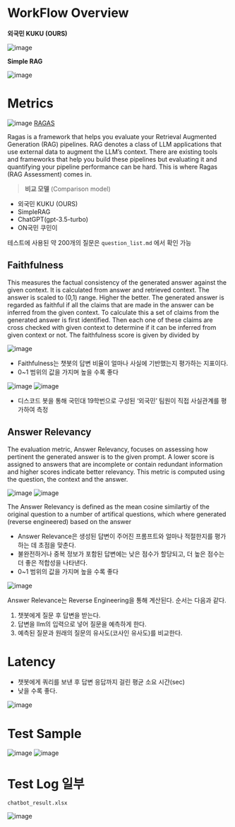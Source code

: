 # WorkFlow Overview

**외국민 KUKU (OURS)**  

![image](https://github.com/kookmin-sw/capstone-2024-30/assets/54922676/1be0e51b-73cf-4964-8221-11d678a47d88)


**Simple RAG**

![image](https://github.com/kookmin-sw/capstone-2024-30/assets/54922676/02bc878b-a121-4ffc-9f09-6be149cf004d)

# Metrics
![image](https://github.com/kookmin-sw/capstone-2024-30/assets/54922676/2d4ed4fc-1f19-44a4-aa30-915b39c84a1c)
[RAGAS](https://docs.ragas.io/en/stable/concepts/metrics/index.html)

Ragas is a framework that helps you evaluate your Retrieval Augmented Generation (RAG) pipelines. RAG denotes a class of LLM applications that use external data to augment the LLM’s context. There are existing tools and frameworks that help you build these pipelines but evaluating it and quantifying your pipeline performance can be hard. This is where Ragas (RAG Assessment) comes in.


 > __비교 모델__ (Comparison model)
- 외국민 KUKU (OURS)
- SimpleRAG
- ChatGPT(gpt-3.5-turbo)
- ON국민 쿠민이

테스트에 사용된 약 200개의 질문은 `question_list.md` 에서 확인 가능

## Faithfulness

This measures the factual consistency of the generated answer against the given context. It is calculated from answer and retrieved context. The answer is scaled to (0,1) range. Higher the better.
The generated answer is regarded as faithful if all the claims that are made in the answer can be inferred from the given context. To calculate this a set of claims from the generated answer is first identified. Then each one of these claims are cross checked with given context to determine if it can be inferred from given context or not. The faithfulness score is given by divided by

![image](https://github.com/kookmin-sw/capstone-2024-30/assets/54922676/612cce91-8e97-4613-8463-926a731d1d15)
- Faithfulness는 챗봇의 답변 비율이 얼마나 사실에 기반했는지 평가하는 지표이다.
- 0~1 범위의 값을 가지며 높을 수록 좋다

![image](https://github.com/kookmin-sw/capstone-2024-30/assets/54922676/61d253af-08b1-4fc6-b9d0-85b3f924df16)
![image](https://github.com/kookmin-sw/capstone-2024-30/assets/54922676/3e444258-7d20-4fa5-b041-a69ff6764969)

-  디스코드 봇을 통해 국민대 19학번으로 구성된 ‘외국민’ 팀원이 직접 사실관계를 평가하여 측정


## Answer Relevancy

The evaluation metric, Answer Relevancy, focuses on assessing how pertinent the generated answer is to the given prompt. A lower score is assigned to answers that are incomplete or contain redundant information and higher scores indicate better relevancy. This metric is computed using the question, the context and the answer.

![image](https://github.com/kookmin-sw/capstone-2024-30/assets/54922676/acd26582-174f-4b4a-9c09-6f355db0190a)
![image](https://github.com/kookmin-sw/capstone-2024-30/assets/54922676/941267d5-135c-4872-a0ed-97e64253ddb5)

The Answer Relevancy is defined as the mean cosine similartiy of the original question to a number of artifical questions, which where generated (reverse engineered) based on the answer

- Answer Relevance은 생성된 답변이 주어진 프롬프트와 얼마나 적절한지를 평가하는 데 초점을 맞춘다. 
- 불완전하거나 중복 정보가 포함된 답변에는 낮은 점수가 할당되고, 더 높은 점수는 더 좋은 적합성을 나타낸다.
- 0~1 범위의 값을 가지며 높을 수록 좋다


![image](https://github.com/kookmin-sw/capstone-2024-30/assets/54922676/b1b1e217-5ad8-4238-8092-605e9ce764da)

Answer Relevance는 Reverse Engineering을 통해 계산된다. 순서는 다음과 같다.
1. 챗봇에게 질문 후 답변을 받는다.
2. 답변을 llm의 입력으로 넣어 질문을 예측하게 한다.
3. 예측된 질문과 원래의 질문의 유사도(코사인 유사도)를 비교한다.

# Latency
- 챗봇에게 쿼리를 보낸 후 답변 응답까지 걸린 평균 소요 시간(sec)
- 낮을 수록 좋다.


![image](https://github.com/kookmin-sw/capstone-2024-30/assets/54922676/30caad13-3e69-4345-b1aa-727aaf97e93c)


# Test Sample

![image](https://github.com/kookmin-sw/capstone-2024-30/assets/54922676/5a5bc026-8884-4e44-8b1a-cec26b3216f3)
![image](https://github.com/kookmin-sw/capstone-2024-30/assets/54922676/80c9b745-4c78-430e-9f39-bb0945a27000)

# Test Log 일부

`chatbot_result.xlsx`

![image](https://github.com/kookmin-sw/capstone-2024-30/assets/54922676/63d47585-ad8f-405f-be70-a29cf97db895)

